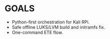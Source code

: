 # GOALS
- Python-first orchestration for Kali RPi.
- Safe offline LUKS/LVM build and initramfs fix.
- One-command ETE flow.
